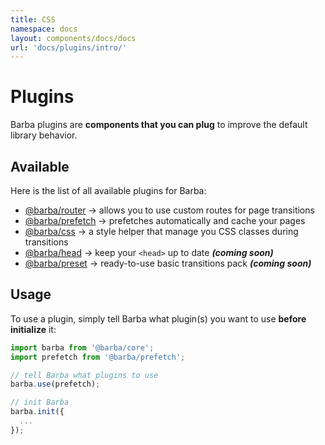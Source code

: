```yaml
---
title: CSS
namespace: docs
layout: components/docs/docs
url: 'docs/plugins/intro/'
---
```


# Plugins

Barba plugins are **components that you can plug** to improve the default library behavior.

## Available

Here is the list of all available plugins for Barba:

- [@barba/router](/docs/plugins/router/) → allows you to use custom routes for page transitions
- [@barba/prefetch](/docs/plugins/prefetch/) → prefetches automatically and cache your pages
- [@barba/css](/docs/plugins/css/) → a style helper that manage you CSS classes during transitions
- [@barba/head](/docs/plugins/head/) → keep your `<head>` up to date _**(coming soon)**_
- [@barba/preset](/docs/plugins/preset/) → ready-to-use basic transitions pack _**(coming soon)**_

## Usage
To use a plugin, simply tell Barba what plugin(s) you want to use **before initialize** it:

```js
import barba from '@barba/core';
import prefetch from '@barba/prefetch';

// tell Barba what plugins to use
barba.use(prefetch);

// init Barba
barba.init({
  ...
});
```
